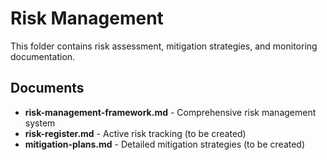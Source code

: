 # Risk Management

This folder contains risk assessment, mitigation strategies, and monitoring documentation.

## Documents

- **risk-management-framework.md** - Comprehensive risk management system
- **risk-register.md** - Active risk tracking (to be created)
- **mitigation-plans.md** - Detailed mitigation strategies (to be created)
